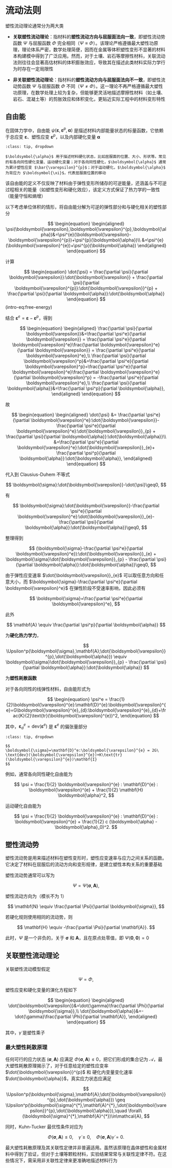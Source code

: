 # 流动法则

塑性流动理论通常分为两大类

- **关联塑性流动理论**：指材料的**塑性流动方向与屈服面法向一致**，即塑性流动势函数 $\Psi$ 与屈服函数 $\Phi$ 完全相同（$\Psi\equiv\Phi$）。该理论严格遵循最大塑性功原理，理论体系严密，数学处理简便，因而在金属等体积塑性变形不显著的材料本构建模中得到了广泛应用。然而，对于土壤、岩石等摩擦性材料，关联流动法则往往会显著高估材料的体积膨胀效应，导致其在描述此类材料实际力学行为时存在一定局限性

- **非关联塑性流动理论**：指材料的**塑性流动方向与屈服面法向不一致**，即塑性流动势函数 $\Psi$ 与屈服函数 $\Phi$ 不同（$\Psi\neq \Phi$）。这一理论不再严格遵循最大塑性功原理，在数学处理上较为复杂，但能够更灵活地描述摩擦性材料（如土壤、岩石、混凝土等）的剪胀效应和体积变化，更贴近实际工程中的材料变形特性

## 自由能

在固体力学中，自由能 $\psi(\boldsymbol{\varepsilon},\boldsymbol{\varepsilon}^{p},\boldsymbol{\alpha})$ 是描述材料内部能量状态的标量函数，它依赖于总应变 $\boldsymbol{\varepsilon}$、塑性应变 $\boldsymbol{\varepsilon}^{p}$，以及内部硬化变量 $\boldsymbol{\alpha}$

```{note} 
:class: tip, dropdown

$\boldsymbol{\alpha}$ 用于描述材料硬化状态，比如屈服面的位置、大小、形状等。常见的有各向同性硬化变量、运动硬化变量；对于各向同性硬化，$\boldsymbol{\alpha}$ 通常为累计塑性应变 $\bar{\varepsilon}^{p}$；对于运动硬化，$\boldsymbol{\alpha}$ 为背应力 $\boldsymbol{\xi}$，代表屈服面位置的移动

```

该自由能的定义不仅反映了材料由于弹性变形所储存的可逆能量，还涵盖与不可逆过程相关的能量（如塑性变形和硬化效应），该定义方式保证了热力学的一致性（能量守恒和熵增）

以下考虑单位体积的情形，将自由能分解为可逆的弹性部分和与硬化相关的塑性部分

$$
\begin{equation}
\begin{aligned}
\psi(\boldsymbol{\varepsilon},\boldsymbol{\varepsilon}^{p},\boldsymbol{\alpha})&=\psi^{e}(\boldsymbol{\varepsilon}-\boldsymbol{\varepsilon}^{p})+\psi^{p}(\boldsymbol{\alpha})\\
&=\psi^{e}(\boldsymbol{\varepsilon}^{e})+\psi^{p}(\boldsymbol{\alpha})
\end{aligned}
\end{equation}
$$

计算

$$
\begin{equation}
\dot{\psi} = \frac{\partial \psi}{\partial \boldsymbol{\varepsilon}}:\dot{\boldsymbol{\varepsilon}} + \frac{\partial \psi}{\partial \boldsymbol{\varepsilon}^{p}}:\dot{\boldsymbol{\varepsilon}}^{p} + \frac{\partial \psi}{\partial \boldsymbol{\alpha}}:\dot{\boldsymbol{\alpha}}
\end{equation}
$$ (intro-eq:free-energy)

结合 $\boldsymbol{\varepsilon}^{e} = \boldsymbol{\varepsilon} - \boldsymbol{\varepsilon}^{p}$，得到

$$
\begin{equation}
\begin{aligned}
\frac{\partial \psi}{\partial \boldsymbol{\varepsilon}}&=\frac{\partial \psi^e}{\partial \boldsymbol{\varepsilon}} = \frac{\partial \psi^e}{\partial \boldsymbol{\varepsilon}^e}\frac{\partial \boldsymbol{\varepsilon}^e}{\partial \boldsymbol{\varepsilon}} = \frac{\partial \psi^e}{\partial \boldsymbol{\varepsilon}^e},\\
\frac{\partial \psi}{\partial \boldsymbol{\varepsilon}^p}&=\frac{\partial \psi^e}{\partial \boldsymbol{\varepsilon}^p}=\frac{\partial \psi^e}{\partial \boldsymbol{\varepsilon}^e}\frac{\partial \boldsymbol{\varepsilon}^e}{\partial \boldsymbol{\varepsilon}^p} = -\frac{\partial \psi^e}{\partial \boldsymbol{\varepsilon}^e},\\
\frac{\partial \psi}{\partial \boldsymbol{\alpha}}&=\frac{\partial \psi^p}{\partial \boldsymbol{\alpha}},
\end{aligned}
\end{equation}
$$

故

$$
\begin{equation}
\begin{aligned}
\dot{\psi} &= \frac{\partial \psi^e}{\partial \boldsymbol{\varepsilon}^e}:\dot{\boldsymbol{\varepsilon}}-\frac{\partial \psi^e}{\partial \boldsymbol{\varepsilon}^e}:\dot{\boldsymbol{\varepsilon}}_{p} + \frac{\partial \psi}{\partial \boldsymbol{\alpha}}:\dot{\boldsymbol{\alpha}}\\
&=\frac{\partial \psi^e}{\partial \boldsymbol{\varepsilon}^e}:\dot{\boldsymbol{\varepsilon}}_{e}+ \frac{\partial \psi^p}{\partial \boldsymbol{\alpha}}:\dot{\boldsymbol{\alpha}},
\end{aligned}
\end{equation}
$$

代入到 Clausius-Duhem 不等式

$$
\boldsymbol{\sigma}:\dot{\boldsymbol{\varepsilon}}-\dot{\psi}\geq0,
$$

有

$$
\boldsymbol{\sigma}:\dot{\boldsymbol{\varepsilon}}-\frac{\partial \psi^e}{\partial \boldsymbol{\varepsilon}^e}:\dot{\boldsymbol{\varepsilon}}_{e}- \frac{\partial \psi}{\partial \boldsymbol{\alpha}}:\dot{\boldsymbol{\alpha}}\geq0,
$$

整理得到

$$
(\boldsymbol{\sigma}-\frac{\partial \psi^e}{\partial \boldsymbol{\varepsilon}^e}):\dot{\boldsymbol{\varepsilon}}_{e} + \boldsymbol{\sigma}\dot{\boldsymbol{\varepsilon}}_{p} - \frac{\partial \psi}{\partial \boldsymbol{\alpha}}:\dot{\boldsymbol{\alpha}}\geq0,
$$

由于弹性应变速率 $\dot{\boldsymbol{\varepsilon}}_{e}$ 可以取任意方向和任意大小，而 $\boldsymbol{\sigma}-\frac{\partial \psi^e}{\partial \boldsymbol{\varepsilon}^e}$ 在弹性阶段不受速率影响，因此必须有

$$
\boldsymbol{\sigma}=\frac{\partial \psi^e}{\partial \boldsymbol{\varepsilon}^e},
$$

此外

$$
\mathbf{A} \equiv \frac{\partial \psi^p}{\partial \boldsymbol{\alpha}}
$$

为**硬化热力学力**，

$$
\Upsilon^p(\boldsymbol{\sigma},\mathbf{A};\dot{\boldsymbol{\varepsilon}}^{p},\dot{\boldsymbol{\alpha}}) \equiv \boldsymbol{\sigma}\dot{\boldsymbol{\varepsilon}}_{p} - \frac{\partial \psi}{\partial \boldsymbol{\alpha}}:\dot{\boldsymbol{\alpha}}
$$

为**塑性耗散函数**

对于各向同性的线弹性材料，自由能形式为

$$
\begin{equation}
\psi^e = \frac{1}{2}\boldsymbol{\varepsilon}^{e}:\mathbf{D}^{e}:\boldsymbol{\varepsilon}^{e}=G\boldsymbol{\varepsilon}^{e}_{d}:\boldsymbol{\varepsilon}^{e}_{d}+\frac{K}{2}\text{tr}(\boldsymbol{\varepsilon}^{e})^2,
\end{equation}
$$

其中，$\boldsymbol{\varepsilon}^{e}_{d} = \text{dev}(\boldsymbol{\varepsilon}^{e})$ 是 $\boldsymbol{\varepsilon}^{e}$ 的偏张量部分

```{note} 
:class: tip, dropdown

$$
\boldsymbol{\sigma}=\mathbf{D}^e:\boldsymbol{\varepsilon}^{e} = 2G\ \text{dev}(\boldsymbol{\varepsilon}^{e})+K\text{tr}(\boldsymbol{\varepsilon}^{e})\mathbf{I}
$$
```

例如，通常各向同性硬化自由能为

$$
\psi = \frac{1}{2} \boldsymbol{\varepsilon}^{e} : \mathbf{D}^{e} : \boldsymbol{\varepsilon}^{e} + \frac{1}{2} \mathbf{H} \boldsymbol{\alpha}^2,
$$

运动硬化自由能为

$$
\psi = \frac{1}{2} \boldsymbol{\varepsilon}^{e} : \mathbf{D}^{e} : \boldsymbol{\varepsilon}^{e} + \frac{1}{2} c (\boldsymbol{\alpha} - \boldsymbol{\alpha}_0)^2.
$$

## 塑性流动势

塑性流动势是用来描述材料在塑性变形时，塑性应变速率与应力之间关系的函数。它决定了材料在屈服后的流动方向和变形规律，是建立塑性本构关系的重要基础

塑性流动势通常可以写为

$$
\Psi=\Psi(\boldsymbol{\sigma},\mathbf{A}),
$$

塑性流动方向为（模长不为 $1$）

$$
\mathbf{N} \equiv \frac{\partial \Psi}{\partial \boldsymbol{\sigma}},
$$

若硬化规则使用相同的流动势，则

$$
\mathbf{H} \equiv -\frac{\partial \Psi}{\partial \mathbf{A}}.
$$

此时，$\Psi$ 是一个非负的，关于 $\boldsymbol{\sigma}$ 和 $\mathbf{A}$，且在原点处零值，即 $\Psi(\mathbf{0},\mathbf{0}) = 0$

## 关联塑性流动理论

关联塑性流动模型假定

$$
\Psi = \Phi,
$$

塑性应变和硬化变量的演化方程如下

$$
\begin{equation}
\begin{aligned}
\dot{\boldsymbol{\varepsilon}}&=\dot{\gamma}\frac{\partial \Phi}{\partial \boldsymbol{\sigma}},\\
\dot{\boldsymbol{\alpha}}&=-\dot{\gamma}\frac{\partial \Phi}{\partial \mathbf{A}},
\end{aligned}
\end{equation}
$$

其中，$\dot{\gamma}$ 是塑性乘子

### 最大塑性耗散原理

任何可行的应力状态 $(\boldsymbol{\sigma},\mathbf{A})$ 应满足 $\Phi(\boldsymbol{\sigma},\mathbf{A}) \leq 0$，把它们形成的集合记为 $\mathcal{A}$，最大塑性耗散原理揭示了，对于任意给定的塑性应变率 $\dot{\boldsymbol{\varepsilon}}^{p}$ 和 硬化内变量变化速率 $\dot{\boldsymbol{\alpha}}$，真实应力状态应满足

$$
\Upsilon^p(\boldsymbol{\sigma},\mathbf{A};\dot{\boldsymbol{\varepsilon}}^{p},\dot{\boldsymbol{\alpha}}) \geq \Upsilon^p(\boldsymbol{\sigma}^{*},\mathbf{A}^{*},;\dot{\boldsymbol{\varepsilon}}^{p},\dot{\boldsymbol{\alpha}}),\quad \forall\ (\boldsymbol{\sigma}^{*},\mathbf{A}^{*})\in\mathcal{A},
$$

同时，Kuhn-Tucker 最优性条件对应为

$$
\Phi(\boldsymbol{\sigma},\mathbf{A}) \leq 0,\quad \dot{\gamma}\geq0,\quad \Phi(\boldsymbol{\sigma},\mathbf{A})\dot{\gamma}=0.
$$

最大塑性耗散原理及其关联性定律并非普遍适用。虽然该原理在晶体塑性和金属材料中得到了验证，但对于土壤等颗粒材料，实验结果常常与关联性定律不符。在这些情况下，需采用非关联性定律来更准确地描述材料行为
